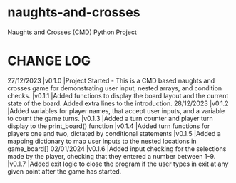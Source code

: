 # naughts-and-crosses
Naughts and Crosses (CMD) Python Project


# CHANGE LOG
27/12/2023  |v0.1.0 |Project Started - This is a CMD based naughts and crosses game for demonstrating user input, nested arrays, and condition checks.
            |v0.1.1 |Added functions to display the board layout and the current state of the board. Added extra lines to the introduction. 
28/12/2023  |v0.1.2 |Added variables for player names, that accept user inputs, and a variable to count the game turns.
            |v0.1.3 |Added a turn counter and player turn display to the print_board() function
            |v0.1.4 |Added turn functions for players one and two, dictated by conditional statements
            |v0.1.5 |Added a mapping dictionary to map user inputs to the nested locations in game_board[]
02/01/2024  |v0.1.6 |Added input checking for the selections made by the player, checking that they entered a number between 1-9.
            |v0.1.7 |Added exit logic to close the program if the user types in exit at any given point after the game has started.